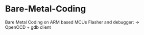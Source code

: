 # Bare-Metal-Coding
Bare Metal Coding on ARM based MCUs
Flasher and debugger:
-> OpenOCD + gdb client
